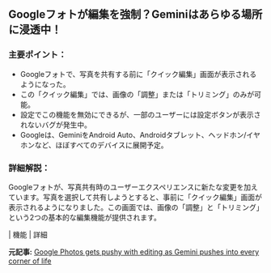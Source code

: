 ## Googleフォトが編集を強制？Geminiはあらゆる場所に浸透中！

### 主要ポイント：

* Googleフォトで、写真を共有する前に「クイック編集」画面が表示されるようになった。
* この「クイック編集」では、画像の「調整」または「トリミング」のみが可能。
* 設定でこの機能を無効にできるが、一部のユーザーには設定ボタンが表示されないバグが発生中。
* Googleは、GeminiをAndroid Auto、Androidタブレット、ヘッドホン/イヤホンなど、ほぼすべてのデバイスに展開予定。

### 詳細解説：

Googleフォトが、写真共有時のユーザーエクスペリエンスに新たな変更を加えています。写真を選択して共有しようとすると、事前に「クイック編集」画面が表示されるようになりました。この画面では、画像の「調整」と「トリミング」という2つの基本的な編集機能が提供されます。

| 機能 | 詳細 

**元記事:** [Google Photos gets pushy with editing as Gemini pushes into every corner of life](https://www.androidpolice.com/weekly-android-news-roundup-april-26-2025/)